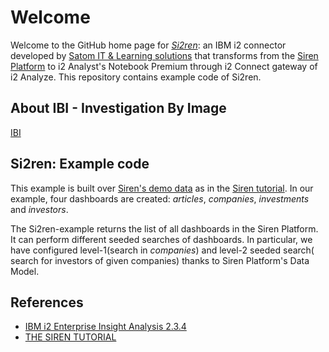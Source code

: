 # Welcome 
Welcome to the GitHub home page for [*Si2ren*](https://en.investigationbyimage.com/developpement): an IBM i2 connector developed by [Satom IT & Learning solutions](https://satom.net/en/) that transforms from the [Siren Platform](https://siren.io/) to i2 Analyst's Notebook Premium through i2 Connect gateway of i2 Analyze. 
This repository contains example code of Si2ren.

## About IBI - Investigation By Image
[IBI](https://en.investigationbyimage.com/)

## Si2ren: Example code
This example is built over [Siren's demo data](https://docs.siren.io/siren-platform-user-guide/11.0/getting-started/getting-started-with-demo-data.html) as in the [Siren tutorial](https://siren.io/getting-started/). In our example, four dashboards are created: *articles*, *companies*, *investments* and *investors*.

The Si2ren-example returns the list of all dashboards in the Siren Platform. It can perform different seeded searches of dashboards. In particular, we have configured level-1(search in *companies*) and level-2 seeded search( search for investors of given companies) thanks to Siren Platform's Data Model.


## References
- [IBM i2 Enterprise Insight Analysis 2.3.4](https://www.ibm.com/support/knowledgecenter/SSXVXZ_2.3.4/com.ibm.i2.releasenotes.doc/eia.html)
- [THE SIREN TUTORIAL](https://siren.io/getting-started/)
